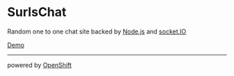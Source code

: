 SurlsChat
============
Random one to one chat site backed by [Node.js](http://nodejs.org/) and [socket.IO](http://socket.io/‎)

[Demo](http://devpilot.x10.bz/surls)

---------------
powered by [OpenShift](https://www.openshift.com/)
